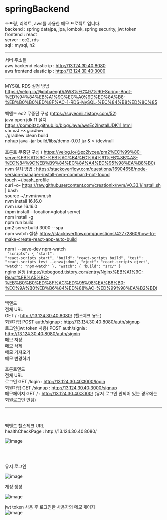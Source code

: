 # springBackend
스프링, 리액트, aws를 사용한 메모 프로젝트 입니다.<br>
backend : spring datajpa, jpa, lombok, spring security, jwt token<br>
frontend : react <br>
server : ec2, rds<br>
sql : mysql, h2
<hr>

서버 주소들<br>
aws backend elastic ip : http://13.124.30.40:8080<br>
aws frontend elastic ip : http://13.124.30.40:3000<br>
<hr>

MYSQL RDS 설정 방법<br>
https://velog.io/@dohaeng0/AWS%EC%97%90-Spring-Boot-%ED%94%84%EB%A1%9C%EC%A0%9D%ED%8A%B8-%EB%B0%B0%ED%8F%AC-1-RDS-MySQL-%EC%84%B8%ED%8C%85<br>
<br>
백엔드 ec2 무중단 구성 (https://suyeoniii.tistory.com/52)<br>
java open jdk 11 설치
https://pompitzz.github.io/blog/Java/awsEc2InstallJDK11.html<br>
chmod +x gradlew <br>
./gradlew clean build<br>
nohup java -jar build/libs/demo-0.0.1.jar & > /dev/null<br>
<br>
프론트 무중단 구성 ( https://velog.io/@pp2lycee/pm2%EC%99%80-serve%EB%A1%9C-%EB%AC%B4%EC%A4%91%EB%8B%A8-%EC%84%9C%EB%B9%84%EC%8A%A4%ED%95%98%EA%B8%B0)<br>
nvm 설치 방법 : https://stackoverflow.com/questions/16904658/node-version-manager-install-nvm-command-not-found <br>
touch ~/.bash_profile<br>
curl -o- https://raw.githubusercontent.com/creationix/nvm/v0.33.1/install.sh | bash<br>
source ~/.nvm/nvm.sh<br>
nvm install 16.16.0<br>
nvm use 16.16.0<br>
(npm install --location=global serve)<br>
npm install -g <br>
npm run build<br>
pm2 serve build 3000 --spa<br>
npm watch 설정: https://stackoverflow.com/questions/42772860/how-to-make-create-react-app-auto-build<br>

npm i --save-dev npm-watch<br>
<code>
  "scripts": {
    "start": "react-scripts start",
    "build": "react-scripts build",
    "test": "react-scripts test --env=jsdom",
    "eject": "react-scripts eject",
    "watch": "npm-watch"
  },
  "watch": {
    "build": "src/"
  }
</code>
<br>
nginx 설정 (https://tobegood.tistory.com/entry/Nginx%EB%A1%9C-React%EB%A5%BC-%EB%B0%B0%ED%8F%AC%ED%95%98%EA%B8%B0-%EC%9A%B0%EB%B6%84%ED%88%AC-%ED%99%98%EA%B2%BD)<br>

<hr>


백엔드 <br>
전체 URL<br>
GET / : http://13.124.30.40:8080/ (헬스체크 용도)<br>
회원가입 POST auth/signup : http://13.124.30.40:8080/auth/signup<br>
로그인(jwt token 사용) POST auth/signin : http://13.124.30.40:8080/auth/signin <br>
메모 저장 <br>
메모 삭제 <br>
메모 가져오기 <br>
메모 변경하기 <br>

프론트엔드<br>
전체 URL<br>
로그인 GET /login    : http://13.124.30.40:3000/login<br>
회원가입 GET /signup : http://13.124.30.40:3000/signup<br>
메모페이지 GET /     : http://13.124.30.40:3000/ (유저 로그인 안되어 있는 경우에는 회원로그인 안됨)<br>

<hr>
<br>
<br>
백엔드 헬스체크 URL <br>
healthCheckPage : http://13.124.30.40:8080/ <br>

![image](https://github.com/sunggun1/springBackend/assets/17981550/503cd878-c24a-4475-b357-72c59f181705)

<br>
<br>

유저 로그인<br>

![image](https://github.com/sunggun1/springBackend/assets/17981550/8a5d5517-c9e1-48a5-831f-0b866569c82d) <br>

계정 생성<br>

![image](https://github.com/sunggun1/springBackend/assets/17981550/2a9e068a-245e-4c82-be3f-91d540dc1735) <br>

jwt token 사용 후 로그인한 사용자의 메모 페이지<br>
![image](https://github.com/sunggun1/springBackend/assets/17981550/f512f4c9-1bd1-40c1-9814-44bb42de71d8) <br>

















